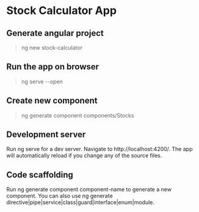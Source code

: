 # Stock Calculator App

## Generate angular project

> ng new stock-calculator

## Run the app on browser

> ng serve --open

## Create new component

> ng generate component components/Stocks

## Development server

Run ng serve for a dev server. Navigate to http://localhost:4200/. The app will automatically reload if you change any of the source files.

## Code scaffolding

Run ng generate component component-name to generate a new component. You can also use ng generate directive|pipe|service|class|guard|interface|enum|module.